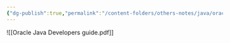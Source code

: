 ```yaml
---
{"dg-publish":true,"permalink":"/content-folders/others-notes/java/oracle-java-developers-guide/","title":"Oracle Java Developers guide.pdf"}
---
```



![[Oracle Java Developers guide.pdf]]
